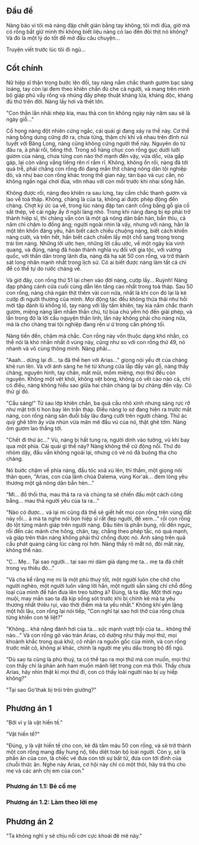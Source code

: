 ## Đầu đề

Nàng bảo vì tôi mà nàng đập chết gián bằng tay không, tôi mới đùa, giờ mà có rồng bắt giữ mình thì không biết liệu nàng có lao đến đòi thịt nó không? Và đó là một lý do tốt để mở đầu câu chuyện...

Truyện viết trước lúc tôi đi ngủ...

## Cốt chính

Nữ hiệp sĩ thận trọng bước lên đồi, tay nàng nắm chắc thanh gươm bạc sáng loáng, tay còn lại đem theo khiên chắn đủ che cả người, và mang trên mình bộ giáp phủ vẩy rồng và nhúng đầy phép thuật kháng lửa, kháng độc, kháng đủ thứ trên đời. Nàng lấy hơi và thét lớn.

"Con thằn lằn nhãi nhép kia, mau thả con tin không ngày này năm sau sẽ là ngày giỗ..."

Cổ họng nàng đột nhiên cứng ngắc, cái quái gì đang xảy ra thế này. Cơ thể nàng bỗng dưng cứng đờ ra, chưa từng, thậm chí khi vã nhau trên đỉnh núi tuyết với Băng Long, nàng cũng không cứng người thế này. Nguyên do từ đâu ra, à phải rồi, tiếng thở. Trong số hàng chục con rồng gục dưới lưỡi gươm của nàng, chưa từng con nào thở mạnh đến vậy, vừa dốc, vừa gấp gáp, lại còn văng vẳng tiếng rên rỉ rầm rĩ. Không, không ổn rồi, nàng đã tới quá trễ, phải chăng con rồng đó đang mần thịt chàng nông dân tội nghiệp đó, và như bao con rồng khác trong thế gian này, tàn bạo và cục cằn, nó không ngần ngại chơi đùa, vờn nhau với con mồi trước khi nhai sống hắn.

Không được rồi, nàng đeo khiên ra sau lưng, tay cầm chắc thanh gươm và lao về toà tháp. Không, chàng là của ta, không ai được phép động đến chàng. Chợt ký ức ùa về, trong lúc nàng đập tan cánh cổng bằng gỗ gia cố sắt thép, về cái ngày ấy ở ngôi làng nhỏ. Trong khi nàng đang bị ép phải trở thành hiệp sĩ, thì chàng vẫn còn là một gã nông dân bần hàn, bẩn thỉu, cả năm chỉ chăm lo đồng áng; người ngoài nhìn là vậy, nhưng với nàng, hắn là một tên khốn đáng yêu, hắn biết cách chiều chuộng nàng, biết cách khiến nàng cười, và trên hết, hắn biết cách chiếm lấy một chỗ sang trọng trong trái tim nàng. Những lời ước hẹn, những lời cầu ước, về một ngày kia vinh quang, và đúng, nàng đã hoàn thành nghĩa vụ đối với gia tộc, với vương quốc, với thần dân trong lãnh địa, nàng đã hạ sát 50 con rồng, và trở thành sát long nhân mạnh nhất trong lịch sử. Có ai biết được nàng làm tất cả chỉ để có thể tự do rước chàng về.

Và giờ đây, con rồng thứ 51 lại chen vào đời nàng, cướp lấy... Ruỳnh! Nàng đạp phăng cánh cửa cuối cùng dẫn lên tầng cao nhất trong toà tháp. Sau 50 con rồng, nàng chả ngán thịt thêm vài con nữa, nhất là khi con đó lại là kẻ cướp đi người thương của mình. Mọi động tác đều không thừa thãi như hồi mới tập đánh lũ khổng lồ, tay nàng với lấy tấm khiên, tay kia nắm chắc thanh gươm, miệng nàng lẩm nhẩm thần chú, từ bùa chú yểm hộ đến giải phép, và lẩn trong đó là lời cầu nguyện thần linh, lần này không phải cho nàng nữa, mà là cho chàng trai tội nghiệp đang rên ư ử trong căn phòng tối.

Nàng tiến đến, chậm mà chắc. Con rồng này vốn thuộc dạng khó nhằn, có thể nói là khó nhằn nhất ở vùng này, cũng như so với con rồng thứ 49, nó nhanh và vô cùng thông minh. Nàng phải...

"Aaah... dừng lại đi... ta đã thề hẹn với Arias..." giọng nói yếu ớt của chàng khẽ run lên. Và với ánh sáng he hé từ khung cửa lấp đầy ván gỗ, nàng thấy chàng, nguyên hình, tay chân, mắt mũi, mồm miệng, mọi thứ đều còn nguyên. Không một vệt khói, không vệt bỏng, không có vết cào nào cả, chỉ có điều, nàng không hiểu sao giữa hai chân chàng lại bự chảng đến vậy. Có thứ gì đó.

"Cầu sáng!" Từ sau lớp khiên chắn, ba quả cầu nhỏ xinh nhưng sáng rực rỡ như mặt trời tí hon bay lên trần tháp. Điều nàng lo sợ đang hiện ra trước mắt nàng, con rồng nàng săn đuổi bấy lâu đang cưỡi trên người chàng. Thứ ác quỷ ghê tởm ấy vừa nhún vừa mân mê đầu vú của nó, thật ghê tởm. Nàng ôm gươm lao thẳng tới.

"Chết đi thứ ác..." Vù, nàng bị hất tung ra, người dính vào tường, vũ khí bay qua một phía. Cái quái gì thế này? Nàng không thể cử động nổi. Thứ đó nhỏm dậy, đầu vẫn không ngoái lại, nhưng có vẻ nó đã buông tha cho chàng.

Nó bước chậm về phía nàng, đầu tóc xoã xù lên, thì thầm, một giọng nói thân quen, "Arias, con của lãnh chúa Dalema, vùng Kor'ak... đem lòng yêu thương một gã nông dân bần hèn..."

"Mi... đồ thối tha, mau thả ta ra và chúng ta sẽ chiến đấu một cách công bằng... mau thả người yêu của ta ra..."

"Nào có được... vả lại mi cũng đã thề sẽ giết hết mọi con rồng trên vùng đất này rồi... à mà ta nghe nói bọn hiệp sĩ rất đẹp người, để xem..." rồi con rồng đó lột từng mảnh giáp trên người nàng. Đầu tiên là phần bụng, rồi đến ngực, rồi đến các mảnh che hông, chân, tay, chẳng theo phép tắc, nó quá mạnh, và giáp trên thân nàng không phải thứ chống được nó. Ánh sáng trên quả cầu phát quang càng lúc càng rọi hơn. Nàng thấy rõ mắt nó, đôi mắt này, không thể nào.

"C... Mẹ... Tại sao người... tại sao mi dám giả dạng mẹ ta... mẹ ta đã chết trong vụ thiêu đó..."

"Và cha kể rằng mẹ mi là một phù thuỷ tốt, một người luôn che chở cho người nghèo, một người luôn vâng lời hắn, một người sẵn sàng chỉ chỗ đồng loại của mình để hắn đưa lên treo tường à? Đúng, là ta đây. Một thời ngu muội, may mắn sao ta đã kịp sống sót trước khi bị chính kẻ mà ta yêu thương nhất thiêu rụi, vào thời điểm mà ta yếu nhất." Không khí yên lặng một hồi lâu, con rồng lại nói tiếp, "Con nghĩ tại sao hơi thở của rồng chưa từng khiến con tê liệt?"

"Không... khả năng đánh hơi của ta... sức mạnh vượt trội của ta... không thể nào..." Và con rồng gõ vào trán Arias, cô dường như thấy mọi thứ, mọi khoảnh khắc trong quá khứ, cô nhận ra nguồn gốc của mình, và con rồng trước mắt cô, không ai khác, chính là người mẹ yêu dấu trong bộ đồ ngủ.

"Dù sao ta cũng là phù thuỷ, ta có thể tạo ra mọi thứ mà con muốn, mọi thứ con thấy chỉ là phản ánh ham muốn mãnh liệt trong con mà thôi. Thấy chưa Arias, hãy nhìn thật kĩ mọi thứ đi, con có thấy loài người nào bị uy hiếp không?"

"Tại sao Go'thak bị trói trên giường?"

## Phương án 1

"Bởi vì y là vật hiến tế."

"Vật hiến tế?"

"Đúng, y là vật hiến tế cho con, kẻ đã tắm máu 50 con rồng, và sẽ trở thành một con rồng mang đầy hung nộ, tiêu diệt toàn bộ loài người. Còn y, sẽ là phần ăn của con, là chiếc vé đưa con tới sự bất tử, đưa con tới đỉnh của chuỗi thức ăn. Nghe này Arias, cơ hội này chỉ có một thôi, hãy trả thù cho mẹ và các anh chị em của con."

### Phương án 1.1: Bẻ cổ mẹ

### Phương án 1.2: Làm theo lời mẹ

## Phương án 2

"Ta không nghĩ y sẽ chịu nổi cơn cực khoái đê mê này."